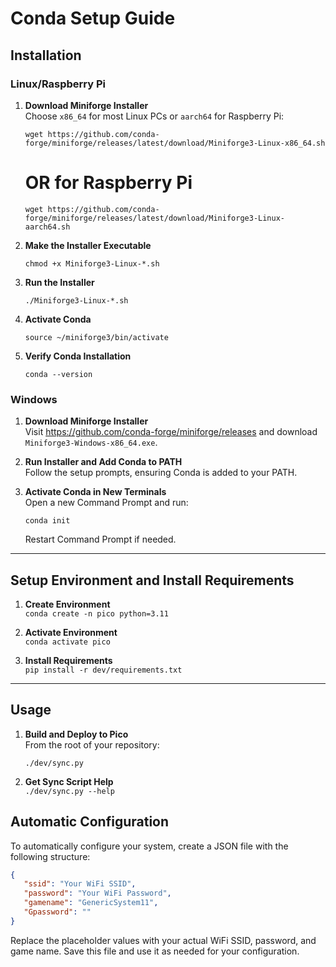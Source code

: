 # Conda Setup Guide

## Installation

### Linux/Raspberry Pi

1. **Download Miniforge Installer**  
   Choose `x86_64` for most Linux PCs or `aarch64` for Raspberry Pi:

   `wget https://github.com/conda-forge/miniforge/releases/latest/download/Miniforge3-Linux-x86_64.sh`
   # OR for Raspberry Pi
   `wget https://github.com/conda-forge/miniforge/releases/latest/download/Miniforge3-Linux-aarch64.sh`

2. **Make the Installer Executable**  

   `chmod +x Miniforge3-Linux-*.sh`

3. **Run the Installer**  

   `./Miniforge3-Linux-*.sh`

4. **Activate Conda**

   `source ~/miniforge3/bin/activate`

5. **Verify Conda Installation**

   `conda --version`


### Windows

1. **Download Miniforge Installer**  
   Visit https://github.com/conda-forge/miniforge/releases and download `Miniforge3-Windows-x86_64.exe`.

2. **Run Installer and Add Conda to PATH**  
   Follow the setup prompts, ensuring Conda is added to your PATH.

3. **Activate Conda in New Terminals**  
   Open a new Command Prompt and run:

   `conda init`

   Restart Command Prompt if needed.

---

## Setup Environment and Install Requirements

1. **Create Environment**  
   `conda create -n pico python=3.11`

2. **Activate Environment**  
   `conda activate pico`

3. **Install Requirements**  
   `pip install -r dev/requirements.txt`

---

## Usage

1. **Build and Deploy to Pico**  
   From the root of your repository:

   `./dev/sync.py`

2. **Get Sync Script Help**  
   `./dev/sync.py --help`

## Automatic Configuration

To automatically configure your system, create a JSON file with the following structure:

```json
{
   "ssid": "Your WiFi SSID",
   "password": "Your WiFi Password",
   "gamename": "GenericSystem11",
   "Gpassword": ""
}
```

Replace the placeholder values with your actual WiFi SSID, password, and game name. Save this file and use it as needed for your configuration.
